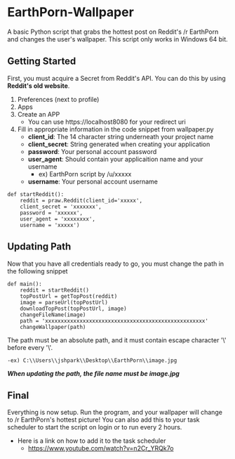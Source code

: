 # EarthPorn-Wallpaper

A basic Python script that grabs the hottest post on Reddit's /r EarthPorn and changes the user's wallpaper. This script only works in Windows 64 bit.  

## Getting Started
First, you must acquire a Secret from Reddit's API. You can do this by using **Reddit's old website**. 
1. Preferences (next to profile)
2. Apps
3. Create an APP 
    - You can use https://localhost8080 for your redirect uri
4. Fill in appropriate information in the code snippet from wallpaper.py
    - **client_id**: The 14 character string underneath your project name
    - **client_secret**: String generated when creating your application
    - **password**: Your personal account password
    - **user_agent**: Should contain your applicaition name and your username
        - ex) EarthPorn script by /u/xxxxx
    - **username**: Your personal account username
```
def startReddit():
    reddit = praw.Reddit(client_id='xxxxx',
    client_secret = 'xxxxxxx',
    password = 'xxxxxx',
    user_agent = 'xxxxxxxx',
    username = 'xxxxx')
```

## Updating Path 
Now that you have all credentials ready to go, you must change the path in the following snippet
```
def main():
    reddit = startReddit()
    topPostUrl = getTopPost(reddit)
    image = parseUrl(topPostUrl)
    downloadTopPost(topPostUrl, image)
    changeFileName(image)
    path = 'xxxxxxxxxxxxxxxxxxxxxxxxxxxxxxxxxxxxxxxxxxxxxxxxxxx'
    changeWallpaper(path)
```
The path must be an absolute path, and it must contain escape character '\\' before every '\\'.
    
    -ex) C:\\Users\\jshpark\\Desktop\\EarthPorn\\image.jpg
***When updating the path, the file name must be image.jpg***

## Final
Everything is now setup. Run the program, and your wallpaper will change to /r EarthPorn's hottest picture!
You can also add this to your task scheduler to start the script on login or to run every 2 hours.
   
   - Here is a link on how to add it to the task scheduler
        - https://www.youtube.com/watch?v=n2Cr_YRQk7o
